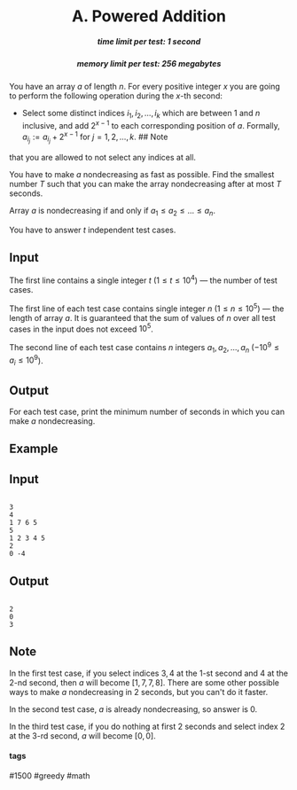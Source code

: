 <h1 style='text-align: center;'> A. Powered Addition</h1>

<h5 style='text-align: center;'>time limit per test: 1 second</h5>
<h5 style='text-align: center;'>memory limit per test: 256 megabytes</h5>

You have an array $a$ of length $n$. For every positive integer $x$ you are going to perform the following operation during the $x$-th second:

* Select some distinct indices $i_{1}, i_{2}, \ldots, i_{k}$ which are between $1$ and $n$ inclusive, and add $2^{x-1}$ to each corresponding position of $a$. Formally, $a_{i_{j}} := a_{i_{j}} + 2^{x-1}$ for $j = 1, 2, \ldots, k$. ## Note

 that you are allowed to not select any indices at all.

You have to make $a$ nondecreasing as fast as possible. Find the smallest number $T$ such that you can make the array nondecreasing after at most $T$ seconds.

Array $a$ is nondecreasing if and only if $a_{1} \le a_{2} \le \ldots \le a_{n}$.

You have to answer $t$ independent test cases.

## Input

The first line contains a single integer $t$ ($1 \le t \le 10^{4}$) — the number of test cases.

The first line of each test case contains single integer $n$ ($1 \le n \le 10^{5}$) — the length of array $a$. It is guaranteed that the sum of values of $n$ over all test cases in the input does not exceed $10^{5}$.

The second line of each test case contains $n$ integers $a_{1}, a_{2}, \ldots, a_{n}$ ($-10^{9} \le a_{i} \le 10^{9}$).

## Output

For each test case, print the minimum number of seconds in which you can make $a$ nondecreasing.

## Example

## Input


```

3
4
1 7 6 5
5
1 2 3 4 5
2
0 -4

```
## Output


```

2
0
3

```
## Note

In the first test case, if you select indices $3, 4$ at the $1$-st second and $4$ at the $2$-nd second, then $a$ will become $[1, 7, 7, 8]$. There are some other possible ways to make $a$ nondecreasing in $2$ seconds, but you can't do it faster.

In the second test case, $a$ is already nondecreasing, so answer is $0$.

In the third test case, if you do nothing at first $2$ seconds and select index $2$ at the $3$-rd second, $a$ will become $[0, 0]$.



#### tags 

#1500 #greedy #math 